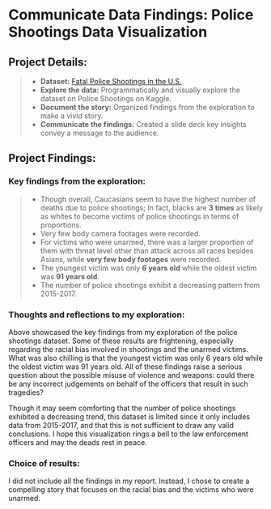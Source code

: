 # Communicate Data Findings: Police Shootings Data Visualization

## Project Details:

>- **Dataset:** [Fatal Police Shootings in the U.S.](https://www.kaggle.com/kwullum/fatal-police-shootings-in-the-us)
>- **Explore the data:** Programmatically and visually explore the dataset on Police Shootings on Kaggle.
>- **Document the story:** Organized findings from the exploration to make a vivid story.
>- **Communicate the findings:** Created a slide deck key insights convey a message to the audience.

## Project Findings:

### Key findings from the exploration:
> - Though overall, Caucasians seem to have the highest number of deaths due to police shootings; In fact, blacks are **3 times** as likely as whites to become victims of police shootings in terms of proportions.
> - Very few body camera footages were recorded.
> - For victims who were unarmed, there was a larger proportion of them with threat level other than attack across all races besides Asians, while **very few body footages** were recorded.
> - The youngest victim was only **6 years old** while the oldest victim was **91 years old**.
> - The number of police shootings exhibit a decreasing pattern from 2015-2017.

### Thoughts and reflections to my exploration:
Above showcased the key findings from my exploration of the police shootings dataset. Some of these results are frightening, especially regarding the racial bias involved in shootings and the unarmed victims. What was also chilling is that the youngest victim was only 6 years old while the oldest victim was 91 years old. All of these findings raise a serious question about the possible misuse of violence and weapons: could there be any incorrect judgements on behalf of the officers that result in such tragedies?

Though it may seem comforting that the number of police shootings exhibited a decreasing trend, this dataset is limited since it only includes data from 2015-2017, and that this is not sufficient to draw any valid conclusions. I hope this visualization rings a bell to the law enforcement officers and may the deads rest in peace. 


### Choice of results: 
I did not include all the findings in my report. Instead, I chose to create a compelling story that focuses on the racial bias and the victims who were unarmed. 


```python

```
